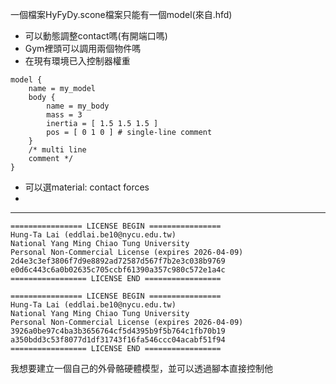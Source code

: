 一個檔案HyFyDy.scone檔案只能有一個model(來自.hfd)
- 可以動態調整contact嗎(有開端口嗎)
- Gym裡頭可以調用兩個物件嗎
- 在現有環境已入控制器權重

```
model {
    name = my_model 
    body {
        name = my_body
        mass = 3
        inertia = [ 1.5 1.5 1.5 ]
        pos = [ 0 1 0 ] # single-line comment
    }
    /* multi line
    comment */
}
```

- 可以選material: contact forces
- 

---
```
================ LICENSE BEGIN ================
Hung-Ta Lai (eddlai.be10@nycu.edu.tw)
National Yang Ming Chiao Tung University
Personal Non-Commercial License (expires 2026-04-09)
2d4e3c3ef3806f7d9e8892ad72587d567f7b2e3c038b9769
e0d6c443c6a0b02635c705ccbf61390a357c980c572e1a4c
================= LICENSE END =================
```

```
================ LICENSE BEGIN ================
Hung-Ta Lai (eddlai.be10@nycu.edu.tw)
National Yang Ming Chiao Tung University
Personal Non-Commercial License (expires 2026-04-09)
3926a0be97c4ba3b3656764cf5d4395b9f5b764c1fb70b19
a350bdd3c53f8077d1df31743f16fa546ccc04acabf51f94
================= LICENSE END =================
```

我想要建立一個自己的外骨骼硬體模型，並可以透過腳本直接控制他
